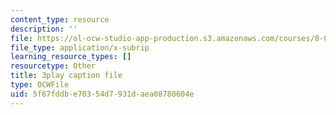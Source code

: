 ```yaml
---
content_type: resource
description: ''
file: https://ol-ocw-studio-app-production.s3.amazonaws.com/courses/8-01sc-classical-mechanics-fall-2016/5f67fddbe70354d7931daea08780604e_xZn4l1TSvPQ.vtt
file_type: application/x-subrip
learning_resource_types: []
resourcetype: Other
title: 3play caption file
type: OCWFile
uid: 5f67fddb-e703-54d7-931d-aea08780604e
---
```

